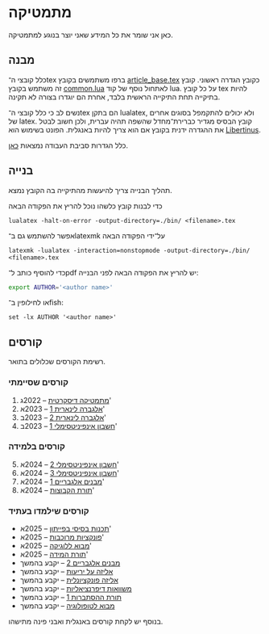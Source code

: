 מתמטיקה
=======

כאן אני שומר את כל המידע שאני יוצר בנוגע למתמטיקה.

מבנה
----

כלל קובצי ה־tex ברפו משתמשים בקובץ [article_base.tex](./article_base.tex) כקובץ הגדרה ראשוני.
קובץ זה משתמש בקובץ [common.lua](./common.lua) לאתחול נוסף של קוד lua.
על כל קובץ tex להיות בתיקייה תחת התיקייה הראשית בלבד, אחרת הם יוגדרו בצורה לא תקינה.

נשים לב כי כלל קובצי ה־tex הם בתקן lualatex, ולא יכולים להתקמפל בסוגים אחרים של latex.
קובץ הבסיס מגדיר כברירת־מחדל שהשפה תהיה עברית, ולכן חשוב לבטל את ההגדרה ידנית בקובץ אם הוא צריך להיות באנגלית.
הפונט בשימוש הוא [Libertinus](https://github.com/alerque/libertinus).

כלל הגדרות סביבת העבודה נמצאות [כאן](https://github.com/D95-waka/DotFiles/tree/master/nvim).

בנייה
-----

תהליך הבנייה צריך להיעשות מהתיקייה בה הקובץ נמצא.

כדי לבנות קובץ כלשהו נוכל להריץ את הפקודה הבאה
```console
lualatex -halt-on-error -output-directory=./bin/ <filename>.tex
```
אפשר להשתמש גם ב־latexmk על־ידי הפקודה הבאה
```console
latexmk -lualatex -interaction=nonstopmode -output-directory=./bin/ <filename>.tex
```

כדי להוסיף כותב ל־pdf יש להריץ את הפקודה הבאה לפני הבנייה:
```bash
export AUTHOR='<author name>'
```
או לחילופין ב־fish:
```fish
set -lx AUTHOR '<author name>'
```


קורסים
------

רשימת הקורסים שכלולים בתואר.

### קורסים שסיימתי
1.  [מתמטיקה דיסקרטית](./Discrete_mathematics) – 2022ג'
2.  [אלגברה לינארית 1](./Linear_algebra_1) – 2023א'
3.  [אלגברה לינארית 2](./Linear_algebra_2) – 2023ב'
4.  [חשבון אינפיניטסימלי 1](./Calculus_1) – 2023ב'

### קורסים בלמידה
5.  [חשבון אינפיניטסימלי 2](./Calculus_2) – 2024א'
6.  [חשבון אינפיניטסימלי 3](./Calculus_3) – 2024א'
7.  [מבנים אלגבריים 1](./Algebraic_Structures_1) – 2024א'
8.  [תורת הקבוצות](./Set_Theory) – 2024א'

### קורסים שילמדו בעתיד
-  [תכנות בסיסי בפייתון](https://shnaton.huji.ac.il/index.php/NewSyl/76631) – 2025א'
-  [פונקציות מרוכבות](https://shnaton.huji.ac.il/index.php/NewSyl/80519) – 2025א'
-  [מבוא ללוגיקה](https://shnaton.huji.ac.il/index.php/NewSyl/80423) – 2025א'
-  [תורת המידה](https://shnaton.huji.ac.il/index.php/NewSyl/80517) – 2025א'
-  [מבנים אלגבריים 2](https://shnaton.huji.ac.il/index.php/NewSyl/80446/) – יקבע בהמשך
-  [אליזה על יריעות](https://shnaton.huji.ac.il/index.php/NewSyl/80416) – יקבע בהמשך
-  [אליזה פונקציונלית](https://shnaton.huji.ac.il/index.php/NewSyl/80417) – יקבע בהמשך
-  [משוואות דיפרנציאליות](https://shnaton.huji.ac.il/index.php/NewSyl/80320) – יקבע בהמשך
-  [תורת ההסתברות 1](https://shnaton.huji.ac.il/index.php/NewSyl/80420) – יקבע בהמשך
-  [מבוא לטופולוגיה](https://shnaton.huji.ac.il/index.php/NewSyl/80516) – יקבע בהמשך

בנוסף יש לקחת קורסים באנגלית ואבני פינה מתישהו.
